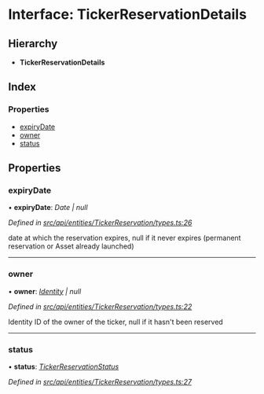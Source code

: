 # Interface: TickerReservationDetails

## Hierarchy

* **TickerReservationDetails**

## Index

### Properties

* [expiryDate](tickerreservationdetails.md#expirydate)
* [owner](tickerreservationdetails.md#owner)
* [status](tickerreservationdetails.md#status)

## Properties

###  expiryDate

• **expiryDate**: *Date | null*

*Defined in [src/api/entities/TickerReservation/types.ts:26](https://github.com/PolymathNetwork/polymesh-sdk/blob/38ee8078/src/api/entities/TickerReservation/types.ts#L26)*

date at which the reservation expires, null if it never expires (permanent reservation or Asset already launched)

___

###  owner

• **owner**: *[Identity](../classes/identity.md) | null*

*Defined in [src/api/entities/TickerReservation/types.ts:22](https://github.com/PolymathNetwork/polymesh-sdk/blob/38ee8078/src/api/entities/TickerReservation/types.ts#L22)*

Identity ID of the owner of the ticker, null if it hasn't been reserved

___

###  status

• **status**: *[TickerReservationStatus](../enums/tickerreservationstatus.md)*

*Defined in [src/api/entities/TickerReservation/types.ts:27](https://github.com/PolymathNetwork/polymesh-sdk/blob/38ee8078/src/api/entities/TickerReservation/types.ts#L27)*
